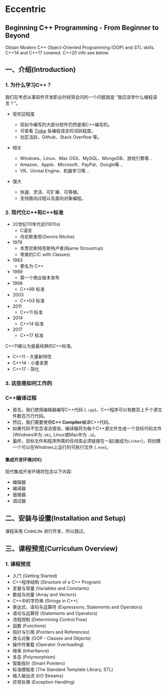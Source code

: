 # Eccentric

Beginning C++ Programming - From Beginner to Beyond
---
Obtain Modern C++ Object-Oriented Programming (OOP) and STL skills. C++14 and C++17 covered. C++20 info see below.

## 一、介绍(Introduction)

### 1. 为什么学习C++？

我们在考虑从事软件开发职业时经常会问的一个问题就是 “我应该学什么编程语言？”。

- 受欢迎程度
    - 现如今编写的大部分软件仍然是用C++编写的。
    - 可查看 [Tiobe](https://www.tiobe.com/tiobe-index/) 各编程语言的活跃程度。
    - 社区活跃，Github、Stack Overflow 等。

- 相关
    - Windows、Linux、Mac OSX、MySQL、MongoDB、游戏引擎等...
    - Amazon、Apple、Microsoft、PayPal、Google等...
    - VR、Unreal Engine、机器学习等...

- 强大
    - 快速、灵活、可扩展、可移植。
    - 支持面向过程以及面向对象编程。 

### 2. 现代化C++和C++标准

- 20世纪70年代初(1970s)
    - C语言
    - 丹尼斯里奇(Dennis Ritchie)
- 1979
    - 本贾尼斯特劳斯特卢普(Bjarne Stroustrup)
    - 带类的C(C with Classes)
- 1983
    - 更名为 C++
- 1989
    - 第一个商业版本发布
- 1998
    - C++98 标准
- 2003
    - C++03 标准
- 2011
    - C++11 标准
- 2014
    - C++14 标准
- 2017
    - C++17 标准

C++11被认为是最经典的C++标准。
- C++11 - 大量新特性
- C++14 - 小量变更
- C++17 - 简化

### 3. 这些是如何工作的

### C++编译过程

- 首先，我们使用编辑器编写C++代码 (`.cpp`)，C++程序可以有数百上千个源文件数百万行代码。
- 然后，我们需要使用**C++ Compiler**编译C++代码。
- 如果代码不包含语法错误，编译器将为每个C++源文件生成一个目标代码文件 (Windows中为`.obj`, Linux或Mac中为 `.o`)。
- 最终，目标文件和程序所需的任何库必须链接在一起(被成为`Linker`)，将创建一个可以在Windows上运行的可执行文件 (`.exe`)。

#### 集成开发环境(IDE) 

现代集成开发环境将包含以下内容:

- 编辑器
- 编译器
- 链接器
- 调试器

## 二、安装与设置(Installation and Setup)

课程采用 CodeLite 进行开发，所以跳过。


## 三、课程预览(Curriculum Overview)

### 1. 课程预览

- 入门 (Getting Started)
- C++程序结构 (Structure of a C++ Program)
- 变量与常量 (Variables and Constants)
- 数组与向量 (Array and Vectors)
- C++中的字符串 (Strings in C++)
- 表达式、语句与运算符 (Expressions, Statements and Operators)
- 语句与运算符 (Statements and Operators)
- 流程控制 (Determining Control Flow)
- 函数 (Functions)
- 指针与引用 (Pointers and References)
- 类与对象 (OOP - Classes and Objects)
- 操作符重载 (Operator Overloading)
- 继承 (Inheritance)
- 多态 (Polymorphism)
- 智能指针 (Smart Pointers)
- 标准模板库 (The Standard Template Library, STL)
- 输入输出流 (I/O Streams)
- 异常处理 (Exception Handling)
